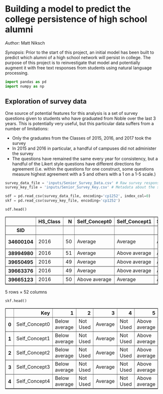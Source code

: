 
# Building a model to predict the college persistence of high school alumni
<i>Author:</i> Matt Niksch
<p><i>Synopsis</i>: Prior to the start of this project, an initial model has been built to predict which alumni of a high school network will persist in college. The purpose of this project is to reinvestigate that model and potentially augment it with free text responses from students using natural language processing.


```python
import pandas as pd
import numpy as np
```

## Exploration of survey data
One source of potential features for this analysis is a set of survey questions given to students who have graduated from Noble over the last 3 years. This is potentially very useful, but this particular data suffers from a number of limitations:
* Only the graduates from the Classes of 2015, 2016, and 2017 took the survey
* In 2015 and 2016 in particular, a handful of campuses did not administer the survey
* The questions have remained the same every year for consistency, but a handful of the Likert style questions have different directions for agreement (i.e. within the questions for one construct, some questions measure highest agreement with a 5 and others with a 1 on a 1-5 scale.)


```python
survey_data_file = 'inputs/Senior_Survey_Data.csv' # Raw survey responses
survey_key_file = 'inputs/Senior_Survey_Key.csv' # Metadata about the survey

sdf = pd.read_csv(survey_data_file, encoding='cp1252', index_col=0)
skf = pd.read_csv(survey_key_file, encoding='cp1252')
```


```python
sdf.head()
```




<div>
<table border="1" class="dataframe">
  <thead>
    <tr style="text-align: right;">
      <th></th>
      <th>HS_Class</th>
      <th>N</th>
      <th>Self_Concept0</th>
      <th>Self_Concept1</th>
      <th>Self_Concept2</th>
      <th>Self_Concept3</th>
      <th>Self_Concept4</th>
      <th>Self_Concept5</th>
      <th>Self_Concept6</th>
      <th>Self_Concept7</th>
      <th>...</th>
      <th>Performance_Avoidance1</th>
      <th>Performance_Avoidance2</th>
      <th>Performance_Avoidance3</th>
      <th>Performance_Avoidance4</th>
      <th>Performance_Avoidance5</th>
      <th>Self_Regulation1</th>
      <th>Self_Regulation2</th>
      <th>Self_Regulation3</th>
      <th>Self_Regulation4</th>
      <th>HS_Preparation</th>
    </tr>
    <tr>
      <th>SID</th>
      <th></th>
      <th></th>
      <th></th>
      <th></th>
      <th></th>
      <th></th>
      <th></th>
      <th></th>
      <th></th>
      <th></th>
      <th></th>
      <th></th>
      <th></th>
      <th></th>
      <th></th>
      <th></th>
      <th></th>
      <th></th>
      <th></th>
      <th></th>
      <th></th>
    </tr>
  </thead>
  <tbody>
    <tr>
      <th>34600104</th>
      <td>2016</td>
      <td>50</td>
      <td>Average</td>
      <td>Average</td>
      <td>Average</td>
      <td>Above average</td>
      <td>Average</td>
      <td>Average</td>
      <td>Average</td>
      <td>Average</td>
      <td>...</td>
      <td>A little true</td>
      <td>Somewhat true</td>
      <td>Not at all true</td>
      <td>Not at all true</td>
      <td>Not at all true</td>
      <td>A little like me</td>
      <td>Somewhat like me</td>
      <td>Somewhat like me</td>
      <td>A little like me</td>
      <td>Somewhat well</td>
    </tr>
    <tr>
      <th>38994980</th>
      <td>2016</td>
      <td>51</td>
      <td>Average</td>
      <td>Above average</td>
      <td>Above average</td>
      <td>Above average</td>
      <td>Above average</td>
      <td>Above average</td>
      <td>Above average</td>
      <td>Above average</td>
      <td>...</td>
      <td>Not at all true</td>
      <td>Not at all true</td>
      <td>Not at all true</td>
      <td>Not at all true</td>
      <td>Not at all true</td>
      <td>Not at all like me</td>
      <td>Not at all like me</td>
      <td>Not at all like me</td>
      <td>Not at all like me</td>
      <td>Somewhat well</td>
    </tr>
    <tr>
      <th>39650495</th>
      <td>2016</td>
      <td>49</td>
      <td>Average</td>
      <td>Above average</td>
      <td>Above average</td>
      <td>Above average</td>
      <td>Average</td>
      <td>Above average</td>
      <td>Average</td>
      <td>Average</td>
      <td>...</td>
      <td>A little true</td>
      <td>Not at all true</td>
      <td>A little true</td>
      <td>Not at all true</td>
      <td>Mostly true</td>
      <td>A little like me</td>
      <td>Not at all like me</td>
      <td>Not at all like me</td>
      <td>A little like me</td>
      <td>Somewhat well</td>
    </tr>
    <tr>
      <th>39663376</th>
      <td>2016</td>
      <td>49</td>
      <td>Average</td>
      <td>Above average</td>
      <td>Average</td>
      <td>Average</td>
      <td>Average</td>
      <td>Average</td>
      <td>Average</td>
      <td>Below average</td>
      <td>...</td>
      <td>Not at all true</td>
      <td>Not at all true</td>
      <td>Not at all true</td>
      <td>A little true</td>
      <td>A little true</td>
      <td>A little like me</td>
      <td>A little like me</td>
      <td>A little like me</td>
      <td>Not at all like me</td>
      <td>Somewhat well</td>
    </tr>
    <tr>
      <th>39665123</th>
      <td>2016</td>
      <td>50</td>
      <td>Above average</td>
      <td>Average</td>
      <td>Above average</td>
      <td>Average</td>
      <td>Average</td>
      <td>Average</td>
      <td>Average</td>
      <td>Below average</td>
      <td>...</td>
      <td>A little true</td>
      <td>Somewhat true</td>
      <td>Not at all true</td>
      <td>Not at all true</td>
      <td>A little true</td>
      <td>Not at all like me</td>
      <td>Not at all like me</td>
      <td>Not at all like me</td>
      <td>Not at all like me</td>
      <td>Very well</td>
    </tr>
  </tbody>
</table>
<p>5 rows × 52 columns</p>
</div>




```python
skf.head()
```




<div>
<table border="1" class="dataframe">
  <thead>
    <tr style="text-align: right;">
      <th></th>
      <th>Key</th>
      <th>1</th>
      <th>2</th>
      <th>3</th>
      <th>4</th>
      <th>5</th>
    </tr>
  </thead>
  <tbody>
    <tr>
      <th>0</th>
      <td>Self_Concept0</td>
      <td>Below average</td>
      <td>Not Used</td>
      <td>Average</td>
      <td>Not Used</td>
      <td>Above average</td>
    </tr>
    <tr>
      <th>1</th>
      <td>Self_Concept1</td>
      <td>Below average</td>
      <td>Not Used</td>
      <td>Average</td>
      <td>Not Used</td>
      <td>Above average</td>
    </tr>
    <tr>
      <th>2</th>
      <td>Self_Concept2</td>
      <td>Below average</td>
      <td>Not Used</td>
      <td>Average</td>
      <td>Not Used</td>
      <td>Above average</td>
    </tr>
    <tr>
      <th>3</th>
      <td>Self_Concept3</td>
      <td>Below average</td>
      <td>Not Used</td>
      <td>Average</td>
      <td>Not Used</td>
      <td>Above average</td>
    </tr>
    <tr>
      <th>4</th>
      <td>Self_Concept4</td>
      <td>Below average</td>
      <td>Not Used</td>
      <td>Average</td>
      <td>Not Used</td>
      <td>Above average</td>
    </tr>
  </tbody>
</table>
</div>




```python

```
